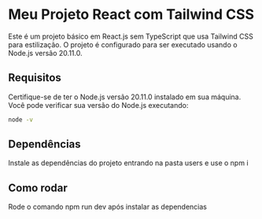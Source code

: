 # Meu Projeto React com Tailwind CSS

Este é um projeto básico em React.js sem TypeScript que usa Tailwind CSS para estilização. O projeto é configurado para ser executado usando o Node.js versão 20.11.0.

## Requisitos

Certifique-se de ter o Node.js versão 20.11.0 instalado em sua máquina. Você pode verificar sua versão do Node.js executando:

```sh
node -v
```

## Dependências

Instale as dependências do projeto entrando na pasta users e use o npm i

## Como rodar

Rode o comando npm run dev após instalar as dependencias
